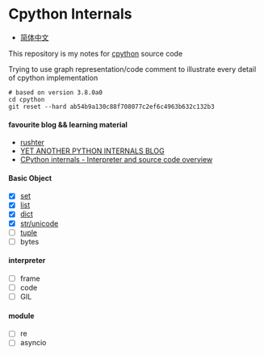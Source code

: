 # Cpython Internals
* [简体中文](https://github.com/zpoint/Cpython-Internals/blob/master/README_CN.md)

This repository is my notes for [cpython](https://github.com/python/cpython) source code

Trying to use graph representation/code comment to illustrate every detail of cpython implementation

    # based on version 3.8.0a0
    cd cpython
    git reset --hard ab54b9a130c88f708077c2ef6c4963b632c132b3

#### favourite blog && learning material
* [rushter](https://rushter.com/)
* [YET ANOTHER PYTHON INTERNALS BLOG](https://pythoninternal.wordpress.com/)
* [CPython internals - Interpreter and source code overview](https://www.youtube.com/watch?v=LhadeL7_EIU&list=PLzV58Zm8FuBL6OAv1Yu6AwXZrnsFbbR0S)

#### Basic Object
 - [x] [set](https://github.com/zpoint/Cpython-Internals/blob/master/BasicObject/set/set.md)
 - [x] [list](https://github.com/zpoint/Cpython-Internals/blob/master/BasicObject/list/list.md)
 - [x] [dict](https://github.com/zpoint/Cpython-Internals/blob/master/BasicObject/dict/dict.md)
 - [x] [str/unicode](https://github.com/zpoint/Cpython-Internals/blob/master/BasicObject/str/str.md)
 - [ ] [tuple](https://github.com/zpoint/Cpython-Internals/blob/master/BasicObject/tuple/tuple.md)
 - [ ] bytes

#### interpreter

 - [ ] frame
 - [ ] code
 - [ ] GIL

#### module

 - [ ] re
 - [ ] asyncio

